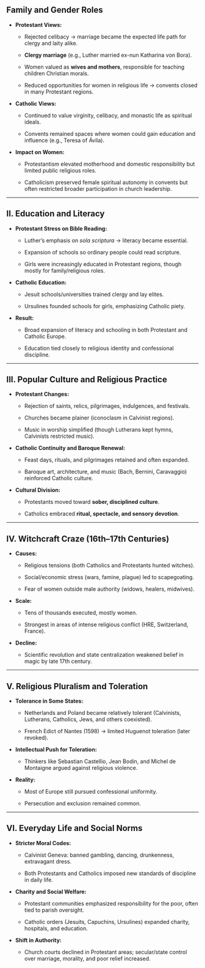 ## **Family and Gender Roles**

- **Protestant Views:**
    
    - Rejected celibacy → marriage became the expected life path for clergy and laity alike.
        
    - **Clergy marriage** (e.g., Luther married ex-nun Katharina von Bora).
        
    - Women valued as **wives and mothers**, responsible for teaching children Christian morals.
        
    - Reduced opportunities for women in religious life → convents closed in many Protestant regions.
        
- **Catholic Views:**
    
    - Continued to value virginity, celibacy, and monastic life as spiritual ideals.
        
    - Convents remained spaces where women could gain education and influence (e.g., Teresa of Ávila).
        
- **Impact on Women:**
    
    - Protestantism elevated motherhood and domestic responsibility but limited public religious roles.
        
    - Catholicism preserved female spiritual autonomy in convents but often restricted broader participation in church leadership.
        

---

## **II. Education and Literacy**

- **Protestant Stress on Bible Reading:**
    
    - Luther’s emphasis on _sola scriptura_ → literacy became essential.
        
    - Expansion of schools so ordinary people could read scripture.
        
    - Girls were increasingly educated in Protestant regions, though mostly for family/religious roles.
        
- **Catholic Education:**
    
    - Jesuit schools/universities trained clergy and lay elites.
        
    - Ursulines founded schools for girls, emphasizing Catholic piety.
        
- **Result:**
    
    - Broad expansion of literacy and schooling in both Protestant and Catholic Europe.
        
    - Education tied closely to religious identity and confessional discipline.
        

---

## **III. Popular Culture and Religious Practice**

- **Protestant Changes:**
    
    - Rejection of saints, relics, pilgrimages, indulgences, and festivals.
        
    - Churches became plainer (iconoclasm in Calvinist regions).
        
    - Music in worship simplified (though Lutherans kept hymns, Calvinists restricted music).
        
- **Catholic Continuity and Baroque Renewal:**
    
    - Feast days, rituals, and pilgrimages retained and often expanded.
        
    - Baroque art, architecture, and music (Bach, Bernini, Caravaggio) reinforced Catholic culture.
        
- **Cultural Division:**
    
    - Protestants moved toward **sober, disciplined culture**.
        
    - Catholics embraced **ritual, spectacle, and sensory devotion**.
        

---

## **IV. Witchcraft Craze (16th–17th Centuries)**

- **Causes:**
    
    - Religious tensions (both Catholics and Protestants hunted witches).
        
    - Social/economic stress (wars, famine, plague) led to scapegoating.
        
    - Fear of women outside male authority (widows, healers, midwives).
        
- **Scale:**
    
    - Tens of thousands executed, mostly women.
        
    - Strongest in areas of intense religious conflict (HRE, Switzerland, France).
        
- **Decline:**
    
    - Scientific revolution and state centralization weakened belief in magic by late 17th century.
        

---

## **V. Religious Pluralism and Toleration**

- **Tolerance in Some States:**
    
    - Netherlands and Poland became relatively tolerant (Calvinists, Lutherans, Catholics, Jews, and others coexisted).
        
    - French Edict of Nantes (1598) → limited Huguenot toleration (later revoked).
        
- **Intellectual Push for Toleration:**
    
    - Thinkers like Sebastian Castellio, Jean Bodin, and Michel de Montaigne argued against religious violence.
        
- **Reality:**
    
    - Most of Europe still pursued confessional uniformity.
        
    - Persecution and exclusion remained common.
        

---

## **VI. Everyday Life and Social Norms**

- **Stricter Moral Codes:**
    
    - Calvinist Geneva: banned gambling, dancing, drunkenness, extravagant dress.
        
    - Both Protestants and Catholics imposed new standards of discipline in daily life.
        
- **Charity and Social Welfare:**
    
    - Protestant communities emphasized responsibility for the poor, often tied to parish oversight.
        
    - Catholic orders (Jesuits, Capuchins, Ursulines) expanded charity, hospitals, and education.
        
- **Shift in Authority:**
    
    - Church courts declined in Protestant areas; secular/state control over marriage, morality, and poor relief increased.